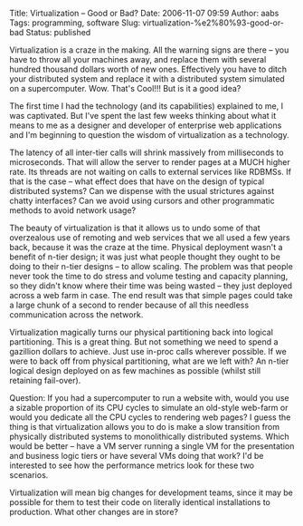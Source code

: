 Title: Virtualization – Good or Bad?
Date: 2006-11-07 09:59
Author: aabs
Tags: programming, software
Slug: virtualization-%e2%80%93-good-or-bad
Status: published

Virtualization is a craze in the making. All the warning signs are there – you have to throw all your machines away, and replace them with several hundred thousand dollars worth of new ones. Effectively you have to ditch your distributed system and replace it with a distributed system simulated on a supercomputer. Wow. That's Cool!!! But is it a good idea?

The first time I had the technology (and its capabilities) explained to me, I was captivated. But I've spent the last few weeks thinking about what it means to me as a designer and developer of enterprise web applications and I'm beginning to question the wisdom of virtualization as a technology.

The latency of all inter-tier calls will shrink massively from milliseconds to microseconds. That will allow the server to render pages at a MUCH higher rate. Its threads are not waiting on calls to external services like RDBMSs. If that is the case – what effect does that have on the design of typical distributed systems? Can we dispense with the usual strictures against chatty interfaces? Can we avoid using cursors and other programmatic methods to avoid network usage?

The beauty of virtualization is that it allows us to undo some of that overzealous use of remoting and web services that we all used a few years back, because it was the craze at the time. Physical deployment wasn't a benefit of n-tier design; it was just what people thought they ought to be doing to their n-tier designs – to allow scaling. The problem was that people never took the time to do stress and volume testing and capacity planning, so they didn't know where their time was being wasted – they just deployed across a web farm in case. The end result was that simple pages could take a large chunk of a second to render because of all this needless communication across the network.

Virtualization magically turns our physical partitioning back into logical partitioning. This is a great thing. But not something we need to spend a gazillion dollars to achieve. Just use in-proc calls wherever possible. If we were to back off from physical partitioning, what are we left with? An n-tier logical design deployed on as few machines as possible (whilst still retaining fail-over).

Question: If you had a supercomputer to run a website with, would you use a sizable proportion of its CPU cycles to simulate an old-style web-farm or would you dedicate all the CPU cycles to rendering web pages? I guess the thing is that virtualization allows you to do is make a slow transition from physically distributed systems to monolithically distributed systems. Which would be better – have a VM server running a single VM for the presentation and business logic tiers or have several VMs doing that work? I'd be interested to see how the performance metrics look for these two scenarios.

Virtualization will mean big changes for development teams, since it may be possible for them to test their code on literally identical installations to production. What other changes are in store?
